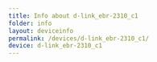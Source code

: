 ```yaml
---
title: Info about d-link_ebr-2310_c1
folder: info
layout: deviceinfo
permalink: /devices/d-link_ebr-2310_c1/
device: d-link_ebr-2310_c1
---
```

